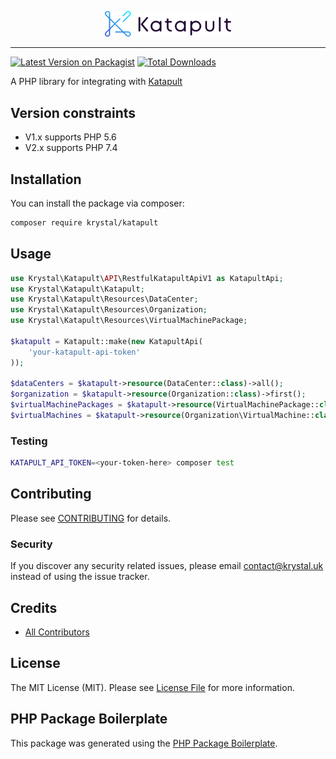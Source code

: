 <p align="center"><img src="./katapult_logo.svg" alt="Katapult logo" width="40%" /></p>

---

[![Latest Version on Packagist](https://img.shields.io/packagist/v/krystal/katapult.svg?style=flat-square)](https://packagist.org/packages/krystal/katapult)
[![Total Downloads](https://img.shields.io/packagist/dt/krystal/katapult.svg?style=flat-square)](https://packagist.org/packages/krystal/katapult)

A PHP library for integrating with [Katapult](https://katapult.io/)

## Version constraints
* V1.x supports PHP 5.6
* V2.x supports PHP 7.4

## Installation

You can install the package via composer:

```bash
composer require krystal/katapult
```

## Usage

``` php
use Krystal\Katapult\API\RestfulKatapultApiV1 as KatapultApi;
use Krystal\Katapult\Katapult;
use Krystal\Katapult\Resources\DataCenter;
use Krystal\Katapult\Resources\Organization;
use Krystal\Katapult\Resources\VirtualMachinePackage;

$katapult = Katapult::make(new KatapultApi(
    'your-katapult-api-token'
));

$dataCenters = $katapult->resource(DataCenter::class)->all();
$organization = $katapult->resource(Organization::class)->first();
$virtualMachinePackages = $katapult->resource(VirtualMachinePackage::class)->all();
$virtualMachines = $katapult->resource(Organization\VirtualMachine::class, $organization)->all();
```

### Testing

``` bash
KATAPULT_API_TOKEN=<your-token-here> composer test
```

## Contributing

Please see [CONTRIBUTING](CONTRIBUTING.md) for details.

### Security

If you discover any security related issues, please email contact@krystal.uk instead of using the issue tracker.

## Credits

- [All Contributors](../../contributors)

## License

The MIT License (MIT). Please see [License File](LICENSE.md) for more information.

## PHP Package Boilerplate

This package was generated using the [PHP Package Boilerplate](https://laravelpackageboilerplate.com).
